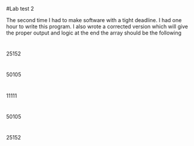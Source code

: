 #Lab test 2

The second time I had to make software with a tight deadline. I had one hour to write this program. I also wrote a corrected version which will give the proper output and logic
at the end the array should be the following

#
25152
#
50105
#
11111
#
50105
#
25152
